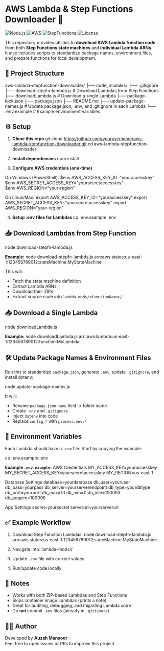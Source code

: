 # AWS Lambda & Step Functions Downloader 🚀

![Node.js](https://img.shields.io/badge/Node.js-18+-green?logo=node.js)
![AWS](https://img.shields.io/badge/AWS-Lambda-orange?logo=amazonaws)
![StepFunctions](https://img.shields.io/badge/AWS-Step_Functions-blue?logo=amazonaws)
![License](https://img.shields.io/badge/License-MIT-yellow)

This repository provides utilities to **download AWS Lambda function code** from both **Step Functions state machines** and **individual Lambda ARNs**.  
It also includes scripts to standardize package names, environment files, and prepare functions for local development.

## 📂 Project Structure

aws-lambda-stepfunction-downloader/
├── node_modules/
├── .gitignore
├── download-stepfn-lambda.js # Download Lambdas from Step Functions
├── downloadLambda.js # Download a single Lambda
├── package-lock.json
├── package.json
├── README.md
├── update-package-names.js # Update package.json, .env, and .gitignore in each Lambda
└── .env.example # Example environment variables

## ⚙️ Setup

1. **Clone this repo**
git clone https://github.com/yourusername/aws-lambda-stepfunction-downloader.git
cd aws-lambda-stepfunction-downloader

2. **Install dependencies**
npm install

3. **Configure AWS credentials (one-time)**

On Windows (PowerShell):
$env:AWS_ACCESS_KEY_ID="youraccesskey"
$env:AWS_SECRET_ACCESS_KEY="yoursecretaccesskey"
$env:AWS_REGION="your-region"

On Linux/Mac:
export AWS_ACCESS_KEY_ID="youraccesskey"
export AWS_SECRET_ACCESS_KEY="yoursecretaccesskey"
export AWS_REGION="your-region"

4. **Setup .env files for Lambdas**
cp .env.example .env

## 📥 Download Lambdas from Step Function

node download-stepfn-lambda.js <stepFunctionArn>

**Example:**
node download-stepfn-lambda.js arn:aws:states:us-east-1:123456789012:stateMachine:MyStateMachine

This will:
- Fetch the state machine definition
- Extract Lambda ARNs
- Download their ZIPs
- Extract source code into `lambda-mods/<functionName>/`

## 📥 Download a Single Lambda

node downloadLambda.js <lambdaArn>

**Example:**
node downloadLambda.js arn:aws:lambda:us-east-1:123456789012:function:MyLambda

## 🛠️ Update Package Names & Environment Files

Run this to standardize `package.json`, generate `.env`, update `.gitignore`, and install dotenv:

node update-package-names.js

It will:
- Rename `package.json` `name` field → folder name  
- Create `.env` and `.gitignore`  
- Inject `dotenv` into code  
- Replace `config.*` with `process.env.*`  

## 📝 Environment Variables

Each Lambda should have a `.env` file. Start by copying the example:

cp .env.example .env

**Example `.env.example`:**
AWS Credentials
MY_ACCESS_KEY=youraccesskey
MY_SECRET_ACCESS_KEY=yoursecretaccesskey
MY_REGION=us-east-1

Database Settings
database=yourdatabase
db_user=youruser
db_pass=yourpass
db_server=yourserverendpoint
db_type=yourdbtype
db_port=yourport
db_max=10
db_min=0
db_idle=100000
db_acquire=100000

App Settings
secret=yoursecret
serverurl=yourserverurl

## ✅ Example Workflow

1. Download Step Function Lambdas:
node download-stepfn-lambda.js arn:aws:states:us-east-1:123456789012:stateMachine:MyStateMachine

2. Navigate into:
lambda-mods/<functionName>/

3. Update `.env` file with correct values  

4. Run/update code locally  

## 📌 Notes

- Works with both ZIP-based Lambdas and Step Functions  
- Skips container image Lambdas (prints a note)  
- Great for auditing, debugging, and migrating Lambda code  
- Do **not** commit `.env` files (already in `.gitignore`)  

## 👨‍💻 Author

Developed by **Auzah Mansoor** ✨  
Feel free to open issues or PRs to improve this project.
